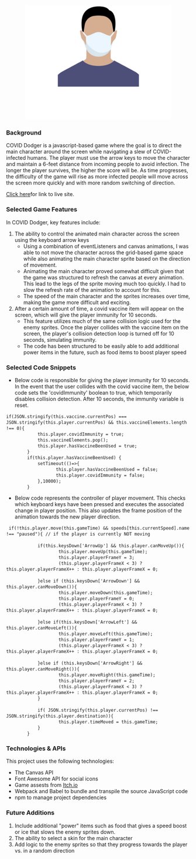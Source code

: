 
<p align="center"><img src="/images/gameLogo.png" width="400">  </p>

### Background
COVID Dodger is a javascript-based game where the goal is to direct the main character around the screen while navigating a slew of COVID-infected humans. 
The player must use the arrow keys to move the character and maintain a 6-feet distance from incoming people to avoid infection. The longer the player survives, the higher the score will be. As time progresses, the difficulty of the game will rise as more infected people will move across the screen more quickly and with more random switching of direction. 

[Click here](https://avakil3.github.io/COVID-Dodger/)for link to live site. 

### Selected Game Features
In COVID Dodger, key features include:

1. The ability to control the animated main character across the screen using the keyboard arrow keys
    * Using a combination of eventListeners and canvas animations, I was able to not move the character across the grid-based game space while also animating the main character sprite based on the direction of movement.
    * Animating the main character proved somewhat difficult given that the game was structured to refresh the canvas at every animation. This lead to the legs of the sprite moving much too quickly. I had to slow the refresh rate of the animation to account for this.
    * The speed of the main character and the sprites increases over time, making the game more difficult and exciting.
2. After a certain amount of time, a covid vaccine item will appear on the screen, which will give the player immunity for 10 seconds.
    * This feature utilizes much of the same collision logic used for the enemy sprites. Once the player collides with the vaccine item on the screen, the player's collision detection loop is turned off for 10 seconds, simulating immunity. 
    * The code has been structured to be easily able to add additional power items in the future, such as food items to boost player speed


### Selected Code Snippets
* Below code is responsible for giving the player immunity for 10 seconds. In the event that the user collides with the covid vaccine item, the below code sets the 'covidImmunity' boolean to true, which temporarily disables collision detection. After 10 seconds, the immunity variable is reset.

```
if(JSON.stringify(this.vaccine.currentPos) === JSON.stringify(this.player.currentPos) && this.vaccineElements.length !== 0){
            this.player.covidImmunity = true;
            this.vaccineElements.pop();
            this.player.hasVaccineBeenUsed = true;
        }
        if(this.player.hasVaccineBeenUsed) {
            setTimeout(()=>{  
                   this.player.hasVaccineBeenUsed = false;
                   this.player.covidImmunity = false; 
            },10000);
        }        
```
* Below code represents the controller of player movement. This checks which keyboard keys have been pressed and executes the associated change in player position. This also updates the frame position of the animation towards the new player direction.
```
 if(!this.player.move(this.gameTime) && speeds[this.currentSpeed].name !== "paused"){ // if the player is currently NOT moving

            if(this.keysDown['ArrowUp'] && this.player.canMoveUp()){
                    this.player.moveUp(this.gameTime);
                    this.player.playerFrameY = 3;
                    (this.player.playerFrameX < 3) ? this.player.playerFrameX++ : this.player.playerFrameX = 0;

            }else if (this.keysDown['ArrowDown'] && this.player.canMoveDown()){
                    this.player.moveDown(this.gameTime);  
                    this.player.playerFrameY = 0;
                    (this.player.playerFrameX < 3) ? this.player.playerFrameX++ : this.player.playerFrameX = 0;

            }else if(this.keysDown['ArrowLeft'] && this.player.canMoveLeft()){
                    this.player.moveLeft(this.gameTime);   
                    this.player.playerFrameY = 1;
                    (this.player.playerFrameX < 3) ? this.player.playerFrameX++ : this.player.playerFrameX = 0;

            }else if (this.keysDown['ArrowRight'] && this.player.canMoveRight()){
                    this.player.moveRight(this.gameTime);    
                    this.player.playerFrameY = 2;
                    (this.player.playerFrameX < 3) ? this.player.playerFrameX++ : this.player.playerFrameX = 0;
            }
            
            if( JSON.stringify(this.player.currentPos) !== JSON.stringify(this.player.destination)){
                    this.player.timeMoved = this.gameTime;
            }
        }
  ```


### Technologies & APIs
This project uses the following technologies:

* The Canvas API
* Font Awesome API for social icons
* Game assests from [Itch.io](https://itch.io/game-assets/free)
* Webpack and Babel to bundle and transpile the source JavaScript code
* npm to manage project dependencies

### Future Additions
1. Include additional "power" items such as food that gives a speed boost or ice that slows the enemy sprites down. 
2. The ability to select a skin for the main character 
3. Add logic to the enemy sprites so that they progress towards the player vs. in a random direction

